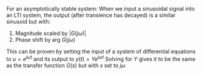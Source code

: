 For an asymptotically stable system:
When we input a sinusoidal signal into an LTI system, the output (after transience has decayed) is a similar sinusoid but with:
1) Magnitude scaled by $|G(j\omega)|$
2) Phase shift by arg $G(j\omega)$

This can be proven by setting the input of a system of differential equations to $u=e^{j\omega t}$ and its output to $y(t)=Ye^{j\omega t}$
Solving for $Y$ gives it to be the same as the transfer function $G(s)$ but with $s$ set to $j\omega$
